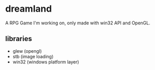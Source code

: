 # dreamland
A RPG Game I'm working on,
only made with win32 API and OpenGL.

## libraries
- glew (opengl)
- stb (image loading)
- win32 (windows platform layer)